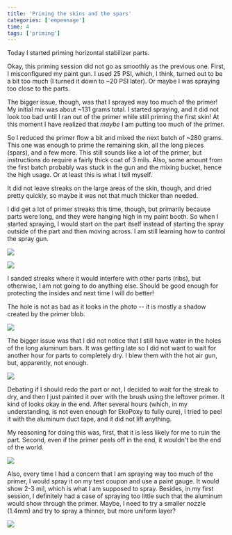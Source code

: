 ```yaml
---
title: 'Priming the skins and the spars'
categories: ['empennage']
time: 4
tags: ['priming']
---
```


Today I started priming horizontal stabilizer parts.

<!-- more -->

Okay, this priming session did not go as smoothly as the previous one. First, I misconfigured my paint gun. I used 25 PSI, which, I think, turned out to be a bit too much (I turned it down to ~20 PSI later). Or maybe I was spraying too close to the parts.

The bigger issue, though, was that I sprayed way too much of the primer! My initial mix was about ~131 grams total. I started spraying, and it did not look too bad until I ran out of the primer while still priming the first skin! At this moment I have realized that _maybe_ I am putting too much of the primer.

So I reduced the primer flow a bit and mixed the next batch of ~280 grams. This one was enough to prime the remaining skin, all the long pieces (spars), and a few more. This still sounds like a lot of the primer, but instructions do require a fairly thick coat of 3 mils. Also, some amount from the first batch probably was stuck in the gun and the mixing bucket, hence the high usage. Or at least this is what I tell myself.

It did not leave streaks on the large areas of the skin, though, and dried pretty quickly, so maybe it was not that much thicker than needed. 

I did get a lot of primer streaks this time, though, but primarily because parts were long, and they were hanging high in my paint booth. So when I started spraying, I would start on the part itself instead of starting the spray outside of the part and then moving across. I am still learning how to control the spray gun.

![](0-streak-on-the-top.jpeg)

![](1-more-streaks.jpeg)

I sanded streaks where it would interfere with other parts (ribs), but otherwise, I am not going to do anything else. Should be good enough for protecting the insides and next time I will do better!

The hole is not as bad as it looks in the photo -- it is mostly a shadow created by the primer blob.

![](2-sanded-primer.jpeg)

The bigger issue was that I did not notice that I still have water in the holes of the long aluminum bars. It was getting late so I did not want to wait for another hour for parts to completely dry. I blew them with the hot air gun, but, apparently, not enough.

![](3-water-streaks.jpeg)

Debating if I should redo the part or not, I decided to wait for the streak to dry, and then I just painted it over with the brush using the leftover primer. It kind of looks okay in the end. After several hours (which, in my understanding, is not even enough for EkoPoxy to fully cure), I tried to peel it with the aluminum duct tape, and it did not lift anything.

My reasoning for doing this was, first, that it is less likely for me to ruin the part. Second, even if the primer peels off in the end, it wouldn't be the end of the world.

![](5-painted-over.jpeg)

Also, every time I had a concern that I am spraying way too much of the primer, I would spray it on my test coupon and use a paint gauge. It would show 2-3 mil, which is what I am supposed to spray. Besides, in my first session, I definitely had a case of spraying too little such that the aluminum would show through the primer. Maybe, I need to try a smaller nozzle (1.4mm) and try to spray a thinner, but more uniform layer?

![](6-paint-gauge.jpeg)